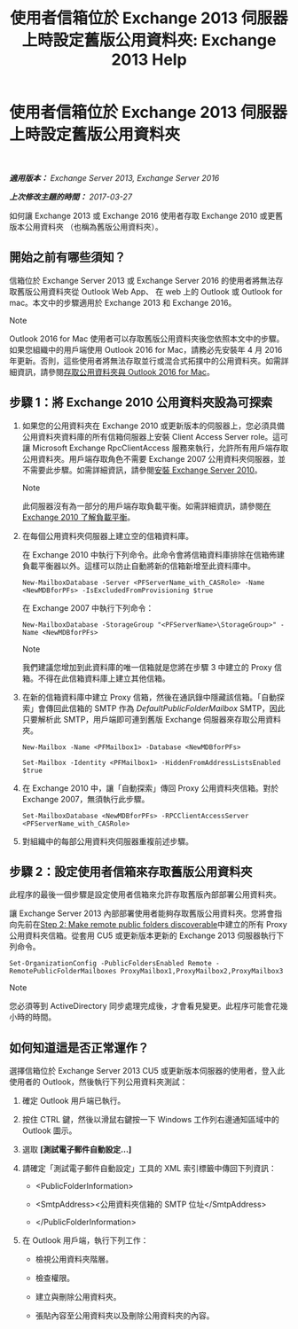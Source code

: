 ﻿---
title: '使用者信箱位於 Exchange 2013 伺服器上時設定舊版公用資料夾: Exchange 2013 Help'
TOCTitle: 使用者信箱位於 Exchange 2013 伺服器上時設定舊版公用資料夾
ms:assetid: 1d5ca19e-696e-4054-a634-15dd34d952b7
ms:mtpsurl: https://technet.microsoft.com/zh-tw/library/Dn690134(v=EXCHG.150)
ms:contentKeyID: 62281105
ms.date: 05/21/2018
mtps_version: v=EXCHG.150
ms.translationtype: MT
---

# 使用者信箱位於 Exchange 2013 伺服器上時設定舊版公用資料夾

 

_**適用版本：** Exchange Server 2013, Exchange Server 2016_

_**上次修改主題的時間：** 2017-03-27_

如何讓 Exchange 2013 或 Exchange 2016 使用者存取 Exchange 2010 或更舊版本公用資料夾 （也稱為舊版公用資料夾）。

## 開始之前有哪些須知？

信箱位於 Exchange Server 2013 或 Exchange Server 2016 的使用者將無法存取舊版公用資料夾從 Outlook Web App、 在 web 上的 Outlook 或 Outlook for mac。本文中的步驟適用於 Exchange 2013 和 Exchange 2016。


> [!NOTE]  
> Outlook 2016 for Mac 使用者可以存取舊版公用資料夾後您依照本文中的步驟。如果您組織中的用戶端使用 Outlook 2016 for Mac，請務必先安裝年 4 月 2016年更新。否則，這些使用者將無法存取並行或混合式拓撲中的公用資料夾。如需詳細資訊，請參閱<a href="accessing-public-folders-with-outlook-2016-for-mac-exchange-2013-help.md">存取公用資料夾與 Outlook 2016 for Mac</a>。




## 步驟 1：將 Exchange 2010 公用資料夾設為可探索

1.  如果您的公用資料夾在 Exchange 2010 或更新版本的伺服器上，您必須具備公用資料夾資料庫的所有信箱伺服器上安裝 Client Access Server role。這可讓 Microsoft Exchange RpcClientAccess 服務來執行，允許所有用戶端存取公用資料夾。用戶端存取角色不需要 Exchange 2007 公用資料夾伺服器，並不需要此步驟。如需詳細資訊，請參閱[安裝 Exchange Server 2010](install-exchange-2013-using-the-setup-wizard-exchange-2013-help.md)。
    
    > [!NOTE]  
    > 此伺服器沒有為一部分的用戶端存取負載平衡。如需詳細資訊，請參閱<a href="https://technet.microsoft.com/en-us/library/ff625247(v=exchg.141).aspx">在 Exchange 2010 了解負載平衡</a>。


2.  在每個公用資料夾伺服器上建立空的信箱資料庫。
    
    在 Exchange 2010 中執行下列命令。此命令會將信箱資料庫排除在信箱佈建負載平衡器以外。這樣可以防止自動將新的信箱新增至此資料庫中。
    
        New-MailboxDatabase -Server <PFServerName_with_CASRole> -Name <NewMDBforPFs> -IsExcludedFromProvisioning $true 
    
    在 Exchange 2007 中執行下列命令：
    
        New-MailboxDatabase -StorageGroup "<PFServerName>\StorageGroup>" -Name <NewMDBforPFs>
    
    > [!NOTE]  
    > 我們建議您增加到此資料庫的唯一信箱就是您將在步驟 3 中建立的 Proxy 信箱。不得在此信箱資料庫上建立其他信箱。


3.  在新的信箱資料庫中建立 Proxy 信箱，然後在通訊錄中隱藏該信箱。「自動探索」會傳回此信箱的 SMTP 作為 *DefaultPublicFolderMailbox* SMTP，因此只要解析此 SMTP，用戶端即可連到舊版 Exchange 伺服器來存取公用資料夾。
    ```
    New-Mailbox -Name <PFMailbox1> -Database <NewMDBforPFs> 
    ```
    ```
    Set-Mailbox -Identity <PFMailbox1> -HiddenFromAddressListsEnabled $true
    ```

4.  在 Exchange 2010 中，讓「自動探索」傳回 Proxy 公用資料夾信箱。對於 Exchange 2007，無須執行此步驟。
    
        Set-MailboxDatabase <NewMDBforPFs> -RPCClientAccessServer <PFServerName_with_CASRole>

5.  對組織中的每部公用資料夾伺服器重複前述步驟。

## 步驟 2：設定使用者信箱來存取舊版公用資料夾

此程序的最後一個步驟是設定使用者信箱來允許存取舊版內部部署公用資料夾。

讓 Exchange Server 2013 內部部署使用者能夠存取舊版公用資料夾。您將會指向先前在[Step 2: Make remote public folders discoverable](configure-legacy-on-premises-public-folders-for-a-hybrid-deployment-exchange-2013-help.md)中建立的所有 Proxy 公用資料夾信箱。從套用 CU5 或更新版本更新的 Exchange 2013 伺服器執行下列命令。

    Set-OrganizationConfig -PublicFoldersEnabled Remote -RemotePublicFolderMailboxes ProxyMailbox1,ProxyMailbox2,ProxyMailbox3


> [!NOTE]  
> 您必須等到 ActiveDirectory 同步處理完成後，才會看見變更。此程序可能會花幾小時的時間。




## 如何知道這是否正常運作？

選擇信箱位於 Exchange Server 2013 CU5 或更新版本伺服器的使用者，登入此使用者的 Outlook，然後執行下列公用資料夾測試：

1.  確定 Outlook 用戶端已執行。

2.  按住 CTRL 鍵，然後以滑鼠右鍵按一下 Windows 工作列右邊通知區域中的 Outlook 圖示。

3.  選取 **\[測試電子郵件自動設定…\]**

4.  請確定「測試電子郵件自動設定」工具的 XML 索引標籤中傳回下列資訊：
    
      - \<PublicFolderInformation\>
    
      - \<SmtpAddress\>\<公用資料夾信箱的 SMTP 位址\</SmtpAddress\>
    
      - \</PublicFolderInformation\>

5.  在 Outlook 用戶端，執行下列工作：
    
      - 檢視公用資料夾階層。
    
      - 檢查權限。
    
      - 建立與刪除公用資料夾。
    
      - 張貼內容至公用資料夾以及刪除公用資料夾的內容。

